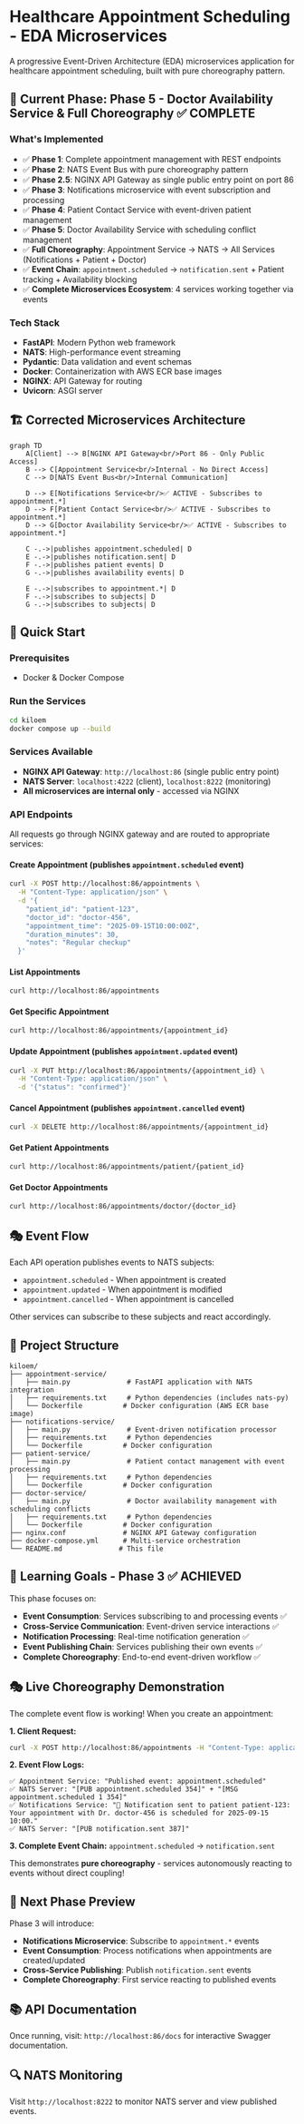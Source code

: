 # Healthcare Appointment Scheduling - EDA Microservices

A progressive Event-Driven Architecture (EDA) microservices application for healthcare appointment scheduling, built with pure choreography pattern.

## 🎯 Current Phase: Phase 5 - Doctor Availability Service & Full Choreography ✅ COMPLETE

### What's Implemented
- ✅ **Phase 1**: Complete appointment management with REST endpoints
- ✅ **Phase 2**: NATS Event Bus with pure choreography pattern
- ✅ **Phase 2.5**: NGINX API Gateway as single public entry point on port 86
- ✅ **Phase 3**: Notifications microservice with event subscription and processing
- ✅ **Phase 4**: Patient Contact Service with event-driven patient management
- ✅ **Phase 5**: Doctor Availability Service with scheduling conflict management
- ✅ **Full Choreography**: Appointment Service → NATS → All Services (Notifications + Patient + Doctor)
- ✅ **Event Chain**: `appointment.scheduled` → `notification.sent` + Patient tracking + Availability blocking
- ✅ **Complete Microservices Ecosystem**: 4 services working together via events

### Tech Stack
- **FastAPI**: Modern Python web framework
- **NATS**: High-performance event streaming
- **Pydantic**: Data validation and event schemas
- **Docker**: Containerization with AWS ECR base images
- **NGINX**: API Gateway for routing
- **Uvicorn**: ASGI server

## 🏗️ Corrected Microservices Architecture

```mermaid
graph TD
    A[Client] --> B[NGINX API Gateway<br/>Port 86 - Only Public Access]
    B --> C[Appointment Service<br/>Internal - No Direct Access]
    C --> D[NATS Event Bus<br/>Internal Communication]

    D --> E[Notifications Service<br/>✅ ACTIVE - Subscribes to appointment.*]
    D --> F[Patient Contact Service<br/>✅ ACTIVE - Subscribes to appointment.*]
    D --> G[Doctor Availability Service<br/>✅ ACTIVE - Subscribes to appointment.*]

    C -.->|publishes appointment.scheduled| D
    E -.->|publishes notification.sent| D
    F -.->|publishes patient events| D
    G -.->|publishes availability events| D

    E -.->|subscribes to appointment.*| D
    F -.->|subscribes to subjects| D
    G -.->|subscribes to subjects| D
```

## 🚀 Quick Start

### Prerequisites
- Docker & Docker Compose

### Run the Services
```bash
cd kiloem
docker compose up --build
```

### Services Available
- **NGINX API Gateway**: `http://localhost:86` (single public entry point)
- **NATS Server**: `localhost:4222` (client), `localhost:8222` (monitoring)
- **All microservices are internal only** - accessed via NGINX

### API Endpoints
All requests go through NGINX gateway and are routed to appropriate services:

#### Create Appointment (publishes `appointment.scheduled` event)
```bash
curl -X POST http://localhost:86/appointments \
  -H "Content-Type: application/json" \
  -d '{
    "patient_id": "patient-123",
    "doctor_id": "doctor-456",
    "appointment_time": "2025-09-15T10:00:00Z",
    "duration_minutes": 30,
    "notes": "Regular checkup"
  }'
```

#### List Appointments
```bash
curl http://localhost:86/appointments
```

#### Get Specific Appointment
```bash
curl http://localhost:86/appointments/{appointment_id}
```

#### Update Appointment (publishes `appointment.updated` event)
```bash
curl -X PUT http://localhost:86/appointments/{appointment_id} \
  -H "Content-Type: application/json" \
  -d '{"status": "confirmed"}'
```

#### Cancel Appointment (publishes `appointment.cancelled` event)
```bash
curl -X DELETE http://localhost:86/appointments/{appointment_id}
```

#### Get Patient Appointments
```bash
curl http://localhost:86/appointments/patient/{patient_id}
```

#### Get Doctor Appointments
```bash
curl http://localhost:86/appointments/doctor/{doctor_id}
```

## 🎭 Event Flow
Each API operation publishes events to NATS subjects:
- `appointment.scheduled` - When appointment is created
- `appointment.updated` - When appointment is modified
- `appointment.cancelled` - When appointment is cancelled

Other services can subscribe to these subjects and react accordingly.

## 📁 Project Structure
```
kiloem/
├── appointment-service/
│   ├── main.py              # FastAPI application with NATS integration
│   ├── requirements.txt     # Python dependencies (includes nats-py)
│   └── Dockerfile          # Docker configuration (AWS ECR base image)
├── notifications-service/
│   ├── main.py              # Event-driven notification processor
│   ├── requirements.txt     # Python dependencies
│   └── Dockerfile          # Docker configuration
├── patient-service/
│   ├── main.py              # Patient contact management with event processing
│   ├── requirements.txt     # Python dependencies
│   └── Dockerfile          # Docker configuration
├── doctor-service/
│   ├── main.py              # Doctor availability management with scheduling conflicts
│   ├── requirements.txt     # Python dependencies
│   └── Dockerfile          # Docker configuration
├── nginx.conf              # NGINX API Gateway configuration
├── docker-compose.yml      # Multi-service orchestration
└── README.md              # This file
```

## 🎯 Learning Goals - Phase 3 ✅ ACHIEVED
This phase focuses on:
- **Event Consumption**: Services subscribing to and processing events ✅
- **Cross-Service Communication**: Event-driven service interactions ✅
- **Notification Processing**: Real-time notification generation ✅
- **Event Publishing Chain**: Services publishing their own events ✅
- **Complete Choreography**: End-to-end event-driven workflow ✅

## 🎭 Live Choreography Demonstration
The complete event flow is working! When you create an appointment:

**1. Client Request:**
```bash
curl -X POST http://localhost:86/appointments -H "Content-Type: application/json" -d '{"patient_id": "patient-123", "doctor_id": "doctor-456", "appointment_time": "2025-09-15T10:00:00Z"}'
```

**2. Event Flow Logs:**
```
✅ Appointment Service: "Published event: appointment.scheduled"
✅ NATS Server: "[PUB appointment.scheduled 354]" + "[MSG appointment.scheduled 1 354]"
✅ Notifications Service: "📧 Notification sent to patient patient-123: Your appointment with Dr. doctor-456 is scheduled for 2025-09-15 10:00."
✅ NATS Server: "[PUB notification.sent 387]"
```

**3. Complete Event Chain:**
`appointment.scheduled` → `notification.sent`

This demonstrates **pure choreography** - services autonomously reacting to events without direct coupling!

## 🔄 Next Phase Preview
Phase 3 will introduce:
- **Notifications Microservice**: Subscribe to `appointment.*` events
- **Event Consumption**: Process notifications when appointments are created/updated
- **Cross-Service Publishing**: Publish `notification.sent` events
- **Complete Choreography**: First service reacting to published events

## 📚 API Documentation
Once running, visit: `http://localhost:86/docs` for interactive Swagger documentation.

## 🔍 NATS Monitoring
Visit `http://localhost:8222` to monitor NATS server and view published events.